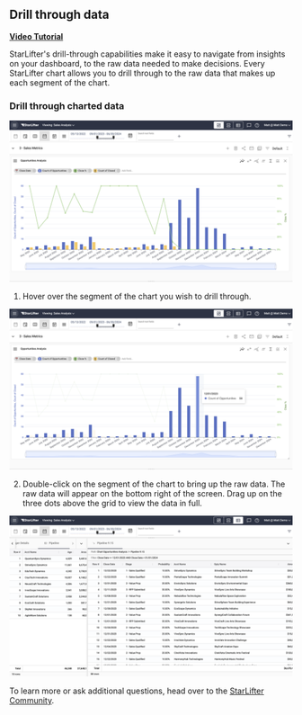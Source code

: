 ## Drill through data

[**Video Tutorial**](https://youtu.be/qFYNcpkTpJU?feature=shared)

StarLifter's drill-through capabilities make it easy to navigate from insights on your dashboard, to the raw data needed to make decisions. Every StarLifter chart allows you to drill through to the raw data that makes up each segment of the chart.


### Drill through charted data

<img src="../assets/drillthrough_matt01.png"  style="width:800px" class="border"></img>

1. Hover over the segment of the chart you wish to drill through.

<img src="../assets/drillthrough_matt02.png"  style="width:800px" class="border"></img>

2. Double-click on the segment of the chart to bring up the raw data. The raw data will appear on the bottom right of the screen. Drag up on the three dots above the grid to view the data in full.

<img src="../assets/drillthrough_matt03.png"  style="width:800px" class="border"></img>



To learn more or ask additional questions, head over to the [StarLifter Community](https://community.starlifter.io).
